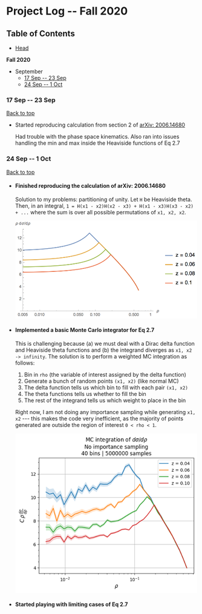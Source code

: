 # Project Log -- Fall 2020

## Table of Contents

* [Head](../../)

**Fall 2020**
* September
  * [17 Sep -- 23 Sep](#16-sep----22-sep)
  * [24 Sep -- 1 Oct](#23-sep----1-oct)
  
### 17 Sep -- 23 Sep
[Back to top](#table-of-contents)

* Started reproducing calculation from section 2 of [arXiv: 2006.14680](https://arxiv.org/abs/2006.14680)

  Had trouble with the phase space kinematics. Also ran into issues handling the min and max inside the Heaviside functions of Eq 2.7
  
  
### 24 Sep -- 1 Oct
[Back to top](#table-of-contents)

* #### Finished reproducing the calculation of arXiv: 2006.14680
  
  Solution to my problems: partitioning of unity. Let `H` be Heaviside theta. Then, in an integral, `1 = H(x1 - x2)H(x2 - x3) + H(x1 - x3)H(x3 - x2) + ...` 
  where the sum is over all possible permutations of `x1, x2, x2`.
  
  ![](../../Intuition_building/plots/first_reproduction.png)

* #### Implemented a basic Monte Carlo integrator for Eq 2.7

  This is challenging because (a) we must deal with a Dirac delta function and Heaviside theta functions and (b) the integrand diverges as `x1, x2 -> infinity`. 
  The solution is to perform a weighted MC integration as follows:
  
  1) Bin in `rho` (the variable of interest assigned by the delta function)
  2) Generate a bunch of random points `(x1, x2)` (like normal MC)
  3) The delta function tells us which bin to fill with each pair `(x1, x2)`
  4) The theta functions tells us whether to fill the bin
  5) The rest of the integrand tells us which weight to place in the bin
  
  Right now, I am not doing any importance sampling while generating `x1, x2` --- this makes the code very inefficient, as the majority of points generated are
  outside the region of interest `0 < rho < 1`.
  
  ![](../../Intuition_building/plots/mc_many_z_bins_40_samples_5000000.png)
  
* #### Started playing with limiting cases of Eq 2.7
